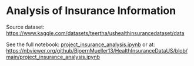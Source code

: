 # Analysis of Insurance Information

Source dataset: https://www.kaggle.com/datasets/teertha/ushealthinsurancedataset/data

See the full notebook: [project_insurance_analysis.ipynb](project_insurance_analysis.ipynb)
or at: https://nbviewer.org/github/BjoernMueller13/HealthInsuranceDataUS/blob/main/project_insurance_analysis.ipynb
